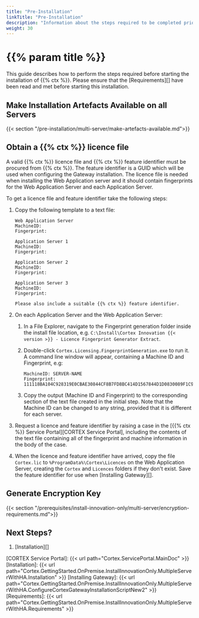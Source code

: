 ```yaml
---
title: "Pre-Installation"
linkTitle: "Pre-Installation"
description: "Information about the steps required to be completed prior to starting the installation."
weight: 30
---
```


# {{% param title %}}

This guide describes how to perform the steps required before starting the installation of {{% ctx %}}. Please ensure that the [Requirements][] have been read and met before starting this installation.

## Make Installation Artefacts Available on all Servers

{{< section "/pre-installation/multi-server/make-artefacts-available.md">}}

## Obtain a {{% ctx %}} licence file

A valid {{% ctx %}} licence file and {{% ctx %}} feature identifier must be procured from {{% ctx %}}. The feature identifier is a GUID which will be used when configuring the Gateway installation. The licence file is needed when installing the Web Application server and it should contain fingerprints for the Web Application Server and each Application Server.

To get a licence file and feature identifier take the following steps:

1. Copy the following template to a text file:

    ```text
    Web Application Server
    MachineID: 
    Fingerprint: 

    Application Server 1
    MachineID: 
    Fingerprint: 

    Application Server 2
    MachineID: 
    Fingerprint: 

    Application Server 3
    MachineID: 
    Fingerprint: 

    Please also include a suitable {{% ctx %}} feature identifier.
    ```

1. On each Application Server and the Web Application Server:
    1. In a File Explorer, navigate to the Fingerprint generation folder inside the install file location, e.g. `C:\Install\Cortex Innovation {{< version >}} - Licence Fingerprint Generator Extract`.
    1. Double-click `Cortex.Licensing.FingerprintGeneration.exe` to run it. A command line window will appear, containing a Machine ID and Fingerprint, e.g:

       ```text
       MachineID: SERVER-NAME
       Fingerprint: 111118BA104C928319E0CBAE30844CF8B7FD8BC414D1567844D1D0830089F1C9BF5C6
       ```

    1. Copy the output (Machine ID and Fingerprint) to the corresponding section of the text file created in the initial step. Note that the Machine ID can be changed to any string, provided that it is different for each server.
1. Request a licence and feature identifier by raising a case in the [{{% ctx %}} Service Portal][CORTEX Service Portal], including the contents of the text file containing all of the fingerprint and machine information in the body of the case.
1. When the licence and feature identifier have arrived, copy the file `Cortex.lic` to `%ProgramData%\Cortex\Licences` on the Web Application Server, creating the `Cortex` and `Licences` folders if they don't exist. Save the feature identifier for use when [Installing Gateway][].

## Generate Encryption Key

{{< section "/prerequisites/install-innovation-only/multi-server/encryption-requirements.md">}}

## Next Steps?

1. [Installation][]

[CORTEX Service Portal]: {{< url path="Cortex.ServicePortal.MainDoc" >}}
[Installation]: {{< url path="Cortex.GettingStarted.OnPremise.InstallInnovationOnly.MultipleServerWithHA.Installation" >}}
[Installing Gateway]: {{< url path="Cortex.GettingStarted.OnPremise.InstallInnovationOnly.MultipleServerWithHA.ConfigureCortexGatewayInstallationScriptNew2" >}}
[Requirements]: {{< url path="Cortex.GettingStarted.OnPremise.InstallInnovationOnly.MultipleServerWithHA.Requirements" >}}
